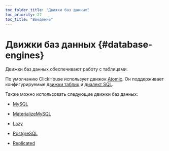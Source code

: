 ```yaml
---
toc_folder_title: "Движки баз данных"
toc_priority: 27
toc_title: "Введение"
---
```


# Движки баз данных {#database-engines}

Движки баз данных обеспечивают работу с таблицами.

По умолчанию ClickHouse использует движок [Atomic](../../engines/database-engines/atomic.md). Он поддерживает конфигурируемые [движки таблиц](../../engines/table-engines/index.md) и [диалект SQL](../../sql-reference/syntax.md).

Также можно использовать следующие движки баз данных:

-   [MySQL](../../engines/database-engines/mysql.md)

-   [MaterializeMySQL](../../engines/database-engines/materialize-mysql.md)

-   [Lazy](../../engines/database-engines/lazy.md)

-   [PostgreSQL](../../engines/database-engines/postgresql.md)

-   [Replicated](../../engines/database-engines/replicated.md)

